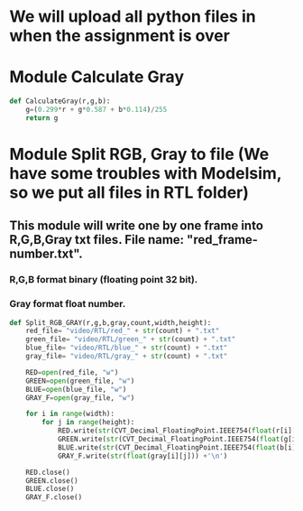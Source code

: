 # We will upload all python files in when the assignment is over
# Module Calculate Gray
```python
def CalculateGray(r,g,b):
    g=(0.299*r + g*0.587 + b*0.114)/255
    return g
```
# Module Split RGB, Gray to file (We have some troubles with Modelsim, so we put all files in RTL folder)
## This module will write one by one frame into R,G,B,Gray txt files. File name: "red_frame-number.txt". 
### R,G,B format binary (floating point 32 bit).
### Gray format float number.
```python
def Split_RGB_GRAY(r,g,b,gray,count,width,height):
    red_file= "video/RTL/red_" + str(count) + ".txt"
    green_file= "video/RTL/green_" + str(count) + ".txt"
    blue_file= "video/RTL/blue_" + str(count) + ".txt"
    gray_file= "video/RTL/gray_" + str(count) + ".txt"

    RED=open(red_file, "w")
    GREEN=open(green_file, "w")
    BLUE=open(blue_file, "w")
    GRAY_F=open(gray_file, "w")

    for i in range(width):
        for j in range(height):
            RED.write(str(CVT_Decimal_FloatingPoint.IEEE754(float(r[i][j]))) + '\n')
            GREEN.write(str(CVT_Decimal_FloatingPoint.IEEE754(float(g[i][j]))) +'\n')
            BLUE.write(str(CVT_Decimal_FloatingPoint.IEEE754(float(b[i][j]))) +'\n')
            GRAY_F.write(str(float(gray[i][j])) +'\n')                                    

    RED.close()
    GREEN.close()
    BLUE.close()
    GRAY_F.close()
```
